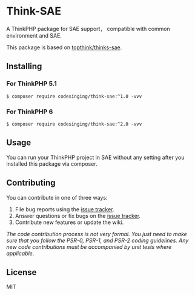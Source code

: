 # Think-SAE

A ThinkPHP package for SAE support， compatible with common environment and SAE.

This package is based on [topthink/thinks-sae](https://github.com/top-think/think-sae/tree/2.0).


## Installing

### For ThinkPHP 5.1
```shell
$ composer require codesinging/think-sae:^1.0 -vvv
```

### For ThinkPHP 6
```shell
$ composer require codesinging/think-sae:^2.0 -vvv
```

## Usage

You can run your ThinkPHP project in SAE without any setting after you installed this package via composer.

## Contributing

You can contribute in one of three ways:

1. File bug reports using the [issue tracker](https://github.com/codesinging/think-sae/issues).
2. Answer questions or fix bugs on the [issue tracker](https://github.com/codesinging/think-sae/issues).
3. Contribute new features or update the wiki.

_The code contribution process is not very formal. You just need to make sure that you follow the PSR-0, PSR-1, and PSR-2 coding guidelines. Any new code contributions must be accompanied by unit tests where applicable._

## License

MIT